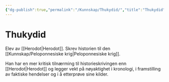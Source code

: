 ```yaml
---
{"dg-publish":true,"permalink":"/Kunnskap/Thukydid/","title":"Thukydid","tags":["historie"]}
---
```



# Thukydid
Elev av [[Herodot\|Herodot]]. Skrev historien til den [[Kunnskap/Peloponnesiske krig\|Peloponnesiske krig]]. 

Han har en mer kritisk tilnærming til historieskrivingen enn [[Herodot\|Herodot]] og legger vekt på nøyaktighet i kronologi, i framstilling av faktiske hendelser og i å etterprøve sine kilder.
